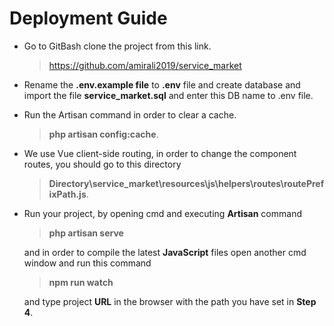 # Deployment Guide  
- Go to GitBash clone the project from this link.   
  >https://github.com/amirali2019/service_market  
  
- Rename the **.env.example file** to **.env** file and create database and import the file **service_market.sql** and enter this DB name to .env file.  
  
- Run the Artisan command in order to clear a cache.                        
   >**php artisan config:cache**.  
  
- We use Vue client-side routing, in order to change the component routes, you should go to this directory  
  >**Directory\service_market\resources\js\helpers\routes\routePrefixPath.js**.  
  
- Run your project, by opening cmd and executing **Artisan** command      
    >**php artisan serve**  
  
	 and in order to compile the latest **JavaScript** files open another cmd window and run this command  
   >**npm run watch**   
      
    and type project **URL** in the browser with the path you have set in **Step 4**.
